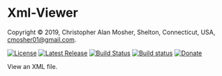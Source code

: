 # Xml-Viewer

Copyright © 2019, Christopher Alan Mosher, Shelton, Connecticut, USA, <cmosher01@gmail.com>.

[![License](https://img.shields.io/github/license/cmosher01/Xml-Viewer.svg)](https://www.gnu.org/licenses/gpl.html)
[![Latest Release](https://img.shields.io/github/release-pre/cmosher01/Xml-Viewer.svg)](https://github.com/cmosher01/Xml-Viewer/releases/latest)
[![Build Status](https://travis-ci.com/cmosher01/Xml-Viewer.svg?branch=master)](https://travis-ci.com/cmosher01/Xml-Viewer)
[![Build status](https://ci.appveyor.com/api/projects/status/ed30anj3t496jndn?svg=true)](https://ci.appveyor.com/project/cmosher01/xml-viewer)
[![Donate](https://img.shields.io/badge/Donate-PayPal-green.svg)](https://www.paypal.com/cgi-bin/webscr?cmd=_s-xclick&hosted_button_id=CVSSQ2BWDCKQ2)

View an XML file.
